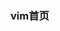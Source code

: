 <!--
 * @Author: 程英明
 * @Date: 2022-03-24 09:54:32
 * @LastEditTime: 2022-03-24 11:04:07
 * @LastEditors: 程英明
 * @Description: 
 * @FilePath: \doc-man\docs\software\vim\index.md
 * QQ:504875043@qq.com
-->
### vim首页